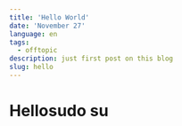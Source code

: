 ```yaml
---
title: 'Hello World'
date: 'November 27'
language: en
tags:
  - offtopic
description: just first post on this blog
slug: hello
---
```


# Hellosudo su